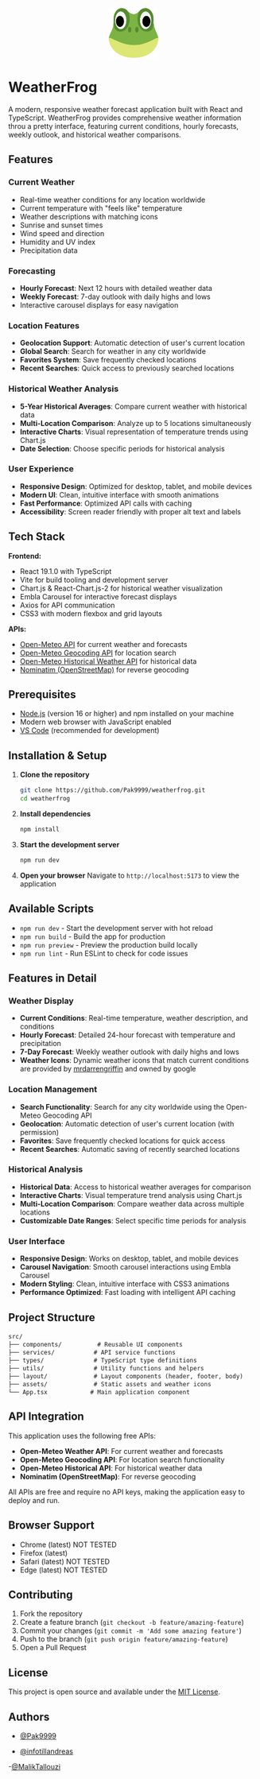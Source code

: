 <div align="center">
  <img src="public/assets/WF_logo.webp" width="100" height="100">
</div>

# WeatherFrog

A modern, responsive weather forecast application built with React and TypeScript. WeatherFrog provides comprehensive weather information throu a pretty interface, featuring current conditions, hourly forecasts, weekly outlook, and historical weather comparisons.

## Features

### Current Weather
- Real-time weather conditions for any location worldwide
- Current temperature with "feels like" temperature
- Weather descriptions with matching icons
- Sunrise and sunset times
- Wind speed and direction
- Humidity and UV index
- Precipitation data

### Forecasting
- **Hourly Forecast**: Next 12 hours with detailed weather data
- **Weekly Forecast**: 7-day outlook with daily highs and lows
- Interactive carousel displays for easy navigation

### Location Features
- **Geolocation Support**: Automatic detection of user's current location
- **Global Search**: Search for weather in any city worldwide
- **Favorites System**: Save frequently checked locations
- **Recent Searches**: Quick access to previously searched locations

### Historical Weather Analysis
- **5-Year Historical Averages**: Compare current weather with historical data
- **Multi-Location Comparison**: Analyze up to 5 locations simultaneously
- **Interactive Charts**: Visual representation of temperature trends using Chart.js
- **Date Selection**: Choose specific periods for historical analysis

### User Experience
- **Responsive Design**: Optimized for desktop, tablet, and mobile devices
- **Modern UI**: Clean, intuitive interface with smooth animations
- **Fast Performance**: Optimized API calls with caching
- **Accessibility**: Screen reader friendly with proper alt text and labels

## Tech Stack

**Frontend:**
- React 19.1.0 with TypeScript
- Vite for build tooling and development server
- Chart.js & React-Chart.js-2 for historical weather visualization
- Embla Carousel for interactive forecast displays
- Axios for API communication
- CSS3 with modern flexbox and grid layouts

**APIs:**
- [Open-Meteo API](https://open-meteo.com/) for current weather and forecasts
- [Open-Meteo Geocoding API](https://open-meteo.com/en/docs/geocoding-api) for location search
- [Open-Meteo Historical Weather API](https://open-meteo.com/en/docs/historical-weather-api) for historical data
- [Nominatim (OpenStreetMap)](https://nominatim.org/release-docs/develop/api/Reverse/) for reverse geocoding

## Prerequisites

- [Node.js](https://nodejs.org/en) (version 16 or higher) and npm installed on your machine
- Modern web browser with JavaScript enabled
- [VS Code](https://code.visualstudio.com/) (recommended for development)

## Installation & Setup

1. **Clone the repository**
   ```bash
   git clone https://github.com/Pak9999/weatherfrog.git
   cd weatherfrog
   ```

2. **Install dependencies**
   ```bash
   npm install
   ```

3. **Start the development server**
   ```bash
   npm run dev
   ```

4. **Open your browser**
   Navigate to `http://localhost:5173` to view the application

## Available Scripts

- `npm run dev` - Start the development server with hot reload
- `npm run build` - Build the app for production
- `npm run preview` - Preview the production build locally
- `npm run lint` - Run ESLint to check for code issues

## Features in Detail

### Weather Display
- **Current Conditions**: Real-time temperature, weather description, and conditions
- **Hourly Forecast**: Detailed 24-hour forecast with temperature and precipitation
- **7-Day Forecast**: Weekly weather outlook with daily highs and lows
- **Weather Icons**: Dynamic weather icons that match current conditions are provided by [mrdarrengriffin](https://github.com/mrdarrengriffin/google-weather-icons) and owned by google

### Location Management
- **Search Functionality**: Search for any city worldwide using the Open-Meteo Geocoding API
- **Geolocation**: Automatic detection of user's current location (with permission)
- **Favorites**: Save frequently checked locations for quick access
- **Recent Searches**: Automatic saving of recently searched locations

### Historical Analysis
- **Historical Data**: Access to historical weather averages for comparison
- **Interactive Charts**: Visual temperature trend analysis using Chart.js
- **Multi-Location Comparison**: Compare weather data across multiple locations
- **Customizable Date Ranges**: Select specific time periods for analysis

### User Interface
- **Responsive Design**: Works on desktop, tablet, and mobile devices
- **Carousel Navigation**: Smooth carousel interactions using Embla Carousel
- **Modern Styling**: Clean, intuitive interface with CSS3 animations
- **Performance Optimized**: Fast loading with intelligent API caching

## Project Structure

```
src/
├── components/          # Reusable UI components
├── services/           # API service functions
├── types/              # TypeScript type definitions
├── utils/              # Utility functions and helpers
├── layout/             # Layout components (header, footer, body)
├── assets/             # Static assets and weather icons
└── App.tsx            # Main application component
```

## API Integration

This application uses the following free APIs:
- **Open-Meteo Weather API**: For current weather and forecasts
- **Open-Meteo Geocoding API**: For location search functionality
- **Open-Meteo Historical API**: For historical weather data
- **Nominatim (OpenStreetMap)**: For reverse geocoding

All APIs are free and require no API keys, making the application easy to deploy and run.

## Browser Support

- Chrome (latest) NOT TESTED
- Firefox (latest)  
- Safari (latest) NOT TESTED
- Edge (latest) NOT TESTED

## Contributing

1. Fork the repository
2. Create a feature branch (`git checkout -b feature/amazing-feature`)
3. Commit your changes (`git commit -m 'Add some amazing feature'`)
4. Push to the branch (`git push origin feature/amazing-feature`)
5. Open a Pull Request

## License

This project is open source and available under the [MIT License](LICENSE).

## Authors

- [@Pak9999](https://www.github.com/pak9999)

- [@infotillandreas](https://www.github.com/infotillandreas)

-[@MalikTallouzi](https://github.com/MalikTallouzi)